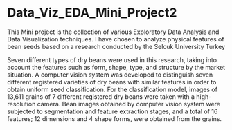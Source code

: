 # Data_Viz_EDA_Mini_Project2
This Mini project is the collection of various Exploratory Data Analysis and Data Visualization techniques.
I have chosen to  analyze physical features of bean seeds based on a research conducted by the Selcuk University Turkey

Seven different types of dry beans were used in this research, taking into account the features such as form, shape, type, and structure by the market situation.
A computer vision system was developed to distinguish seven different registered varieties of dry beans with similar features in order to obtain uniform seed classification. 
For the classification model, images of 13,611 grains of 7 different registered dry beans were taken with a high-resolution camera. 
Bean images obtained by computer vision system were subjected to segmentation and feature extraction stages, and a total of 16 features; 12 dimensions and 4 shape forms, were obtained from the grains.



